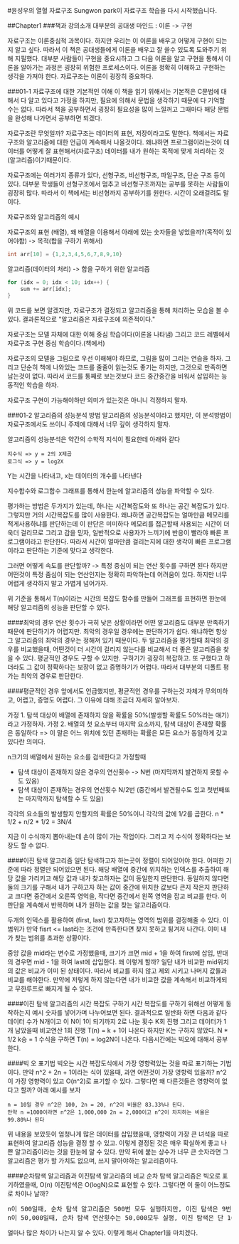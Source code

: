 #윤성우의 열혈 자료구조
Sungwon park이 자료구조 학습을 다시 시작했습니다.

##Chapter1
###책과 강의소개
대부분의 공대생 마인드 : 이론 -> 구현

자료구조는 이론중심적 과목이다. 하지만 우리는 이 이론을 배우고 어떻게 구현이 되는지 알고 싶다. 따라서 이 책은 공대생들에게 이론을 배우고 잘 쓸수 있도록 도와주기 위해 지필했다. 대부분 사람들이 구현을 중요시하고 그 다음 이론을 알고 구현을 통해서 이론을 알아가는 과정은 굉장히 위험한 프로세스이다. 이론을 정확히 이해하고 구현하는 생각을 가져야 한다. 자료구조는 이론이 굉장히 중요하다.

###01-1 자료구조에 대한 기본적인 이해
이 책을 읽기 위해서는 기본적은 C문법에 대해서 다 알고 있다고 가정을 하지만, 필요에 의해서 문법을 생각하기 때문에 다 기억할 수는 없다. 따라서 책을 공부하면서 굉장히 필요성을 많이 느낄꺼고 그때마다 해당 문법을 완성해 나가면서 공부하면 되겠다.

자료구조란 무엇일까? 자료구조는 데이터의 표현, 저장이라고도 말한다. 책에서는 자료구조와 알고리즘에 대한 언급이 계속해서 나올것이다. 왜냐하면 프로그램이라는것이 데이터를 어떻게 잘 표현해서(자료구조) 데이터를 내가 원하는 목적에 맞게 처리하는 것(알고리즘)이기때문이다. 

자료구조에는 여러가지 종류가 있다, 선형구조, 비선형구조, 파일구조, 단순 구조 등이 있다. 대부분 학생들이 선형구조에서 멈추고 비선형구조까지는 공부를 못하는 사람들이 굉장히 많다. 따라서 이 책에서는 비선형까지 공부하기를 원한다. 시간이 오래걸려도 말이다.

자료구조와 알고리즘의 예시

자료구조의 표현 (배열), 왜 배열을 이용해서 아래에 있는 숫자들을 넣었을까?(목적이 있어야함) -> 목적(합을 구하기 위해서)
```C
int arr[10] = {1,2,3,4,5,6,7,8,9,10}
```

알고리즘(데이터의 처리) -> 합을 구하기 위한 알고리즘
```C
for (idx = 0; idx < 10; idx++) {
	sum += arr[idx];
}
```

위 코드를 보면 알겠지만, 자료구조가 결정되고 알고리즘을 통해 처리하는 모습을 볼 수 있다. 결과론적으로 "알고리즘은 자료구조에 의존적이다."

자료구조는 모델 자체에 대한 이해 중심 학습이다(이론을 나타냄) 그리고 코드 레벨에서 자료구조 구현 중심 학습이다.(책에서)

자료구조의 모델을 그림으로 우선 이해해야 하므로, 그림을 많이 그리는 연습을 하자. 그리고 단순히 책에 나와있는 코드를 줄줄이 읽는것도 좋기는 하지만, 그것으로 만족하면 남는것이 없다. 따라서 코드를 통째로 보는것보다 코드 중간중간을 비워서 삽입하는 능동적인 학습을 하자.

자료구조 구현이 가능해야하만 의미가 있는것은 아니니 걱정하지 말자.

###01-2 알고리즘의 성능분석 방법
알고리즘의 성능분석이라고 했지만, 이 분석방법이 자료구조에서도 쓰이니 주제에 대해서 너무 깊이 생각하지 말자.

알고리즘의 성능분석은 약간의 수학적 지식이 필요한데 아래와 같다
<pre><code>지수식 => y = 2의 X제곱
로그식 => y = log2X
</code></pre>
Y는 시간을 나타내고, x는 데이터의 개수를 나타낸다

지수함수와 로그함수 그래프를 통해서 한눈에 알고리즘의 성능을 파악할 수 있다.

평가하는 방법은 두가지가 있는데, 하나는 시간복잡도와 또 하나는 공간 복잡도가 있다. 그렇지만 거의 시간복잡도를 많이 사용한다. 왜냐하면 공간복잡도는 얼마만큼 메모리를 적게사용하냐를 판단하는데 이 판단은 미미하다 메모리를 접근할때 사용되는 시간이 더욱더 걸리므로 그리고 감을 믿자, 일반적으로 사용자가 느끼기에 반응이 빨라야 빠른 프로그램이라고 판단한다. 따라서 시간이 얼마만큼 걸리는지에 대한 생각이 빠른 프로그램이라고 판단하는 기준에 맞다고 생각한다.

그러면 어떻게 속도를 판단할까? -> 특정 중심이 되는 연산 횟수를 구하면 된다 하지만 어떤것이 특정 줌심이 되는 연산인지는 정확히 파악하는데 어려움이 있다. 하지만 너무 어렵게 생각하지 말고 가볍게 넘어가자.

위 기준을 통해서 T(n)이라는 시간의 복잡도 함수를 만들어 그래프를 표현하면 한눈에 해당 알고리즘의 성능을 판단할 수 있다.

####최악의 경우
연산 횟수가 극히 낮은 상황이라면 어떤 알고리즘도 대부분 만족하기 때문에 판단하기가 어렵지만. 최악의 경우일 경우에는 판단하기가 쉽다. 왜냐하면 항상 그 알고리즘의 최악의 경우는 정해져 있기 때문이다. 두 알고리즘을 평가할때 최악의 경우를 비교했을때, 어떤것이 더 시간이 걸리지 않는다를 비교해서 더 좋은 알고리즘을 찾을 수 있다. 평균적인 경우도 구할 수 있지만. 구하기가 굉장히 복잡하고. 또 구했다고 하더라도 그 값이 정확하다는 보장이 없고 증명하기가 어렵다. 따라서 대부분의 디폴트 평가는 최악의 경우로 판단한다.

####평균적인 경우
앞에서도 언급했지만, 평균적인 경우를 구하는것 자체가 무의미하고, 어렵고, 증명도 어렵다. 그 이유에 대해 조금더 자세히 알아보자.

가정 1. 탐색 대상이 배열에 존재하지 않을 확률을 50%(발생할 확률도 50%라는 얘기)라고 가정하자.
가정 2. 배열의 첫 요소부터 마지막 요소까지, 탐색 대상이 존재할 확률은 동일하다 => 이 말은 어느 위치에 있던 존재하는 확률은 모든 요소가 동일하게 갖고 있다란 의미다.

n크기의 배열에서 원하는 요소를 검색한다고 가정할때

* 탐색 대상이 존재하지 않은 경우의 연산횟수 -> N번 (마지막까지 발견하지 못할 수 도 있음)
* 탐색 대상이 존재하는 경우의 연산횟수 N/2번 (중간에서 발견될수도 있고 첫번째또는 마지막까지 탐색할 수 도 있음)

각각의 요소들의 발생할지 안할지의 확률은 50%이니 각각의 값에 1/2를 곱한다.
n * 1/2 + n/2 * 1/2 = 3N/4

지금 이 수식까지 뽑아내는데 손이 많이 가는 작업이다. 그리고 저 수식이 정확하다는 보장도 할 수 없다. 

####이진 탐색 알고리즘
일단 탐색하고자 하는곳이 정렬이 되어있어야 한다. 어떠한 기준에 따라 정렬만 되어있으면 된다. 해당 배열에 중간에 위치하는 인덱스를 추출하여 해당 값을 가리키고 해당 값과 내가 찾고하자는 값이 동일한지 판단한다. 동일하지 않다면 둘의 크기를 구해서 내가 구하고자 하는 값이 중간에 위치한 값보다 큰지 작은지 판단하고 크다면 중간에서 오른쪽 영억을, 작다면 중간에서 왼쪽 영역을 잡고 비교를 한다. 이 판단을 계속해서 반복하며 내가 원하는 값을 찾는 알고리즘이다.

두개의 인덱스를 활용하여 (first, last) 찾고자하는 영역의 범위를 결정해줄 수 있다. 이 범위가 만약 fisrt <= last라는 조건에 만족한다면 찾지 못하고 튕겨저 나간다. 이미 내가 찾는 범위를 초과한 상황이다. 

중앙 값을 mid라는 변수로 가정했을때, 크기가 크면 mid + 1을 하여 first에 삽입, 반대의 경우면 mid - 1을 하여 last에 삽입한다. 왜 이렇게 할까? 일단 내가 비교한 mid위치의 값은 비교가 이미 된 상태이다. 따라서 비교를 하지 않고 제외 시키고 나머지 값들과 비교를 해야한다. 만약에 저렇게 하지 않는다면 내가 비교한 값을 계속해서 비교하게되고 무한루프로 빠지게 될 수 있다. 

####이진 탐색 알고리즘의 시간 복잡도 구하기
시간 복잡도를 구하기 위해선 어떻게 동작하는지 예시 숫자를 넣어가며 나누어보면 된다. 결과적으로 일반화 하면 다음과 같다
데이터 수가 N개이고 이 N이 1이 되기까지 2로 나눈 횟수 K회 진행 그리고 데이터가 1개 남았을때 비교연산 1회 진행
T(n) = k + 1이 나온다 하지만 K는 구하지 않았다. N * 1/2 k승 = 1 수식을 구하면 T(n) = log2N이 나온다. 다음시간에는 빅오에 대해서 공부한다.

####빅 오 표기법
빅오는 시간 복잡도식에서 가장 영향력있는 것을 따로 표기하는 기법이다. 만약 n^2 + 2n + 1이라는 식이 있을때, 과연 어떤것이 가장 영향력 있을까? n^2이 가장 영향력이 있고 O(n^2)로 표기할 수 있다. 그렇다면 왜 다른것들은 영향력이 없다고 할까? 아래 예시를 보자
<pre><code>n = 10일 경우 n^2은 100, 2n = 20, n^2이 비율은 83.33%나 된다. 
만약 n =1000이라면 n^2은 1,000,000 2n = 2,000이고 n^2이 차지하는 비율은 99.80%나 된다
</code></pre>

위 내용을 보았듯이 엄청나게 많은 데이터를 삽입했을때, 영향력이 가장 큰 녀석을 따로 표현하여 알고리즘 성능을 결정 할 수 있고. 이렇게 결정된 것은 매우 확실하게 좋고 나쁜 알고리즘이라는 것을 한눈에 알 수 있다. 만약 뒤에 붙는 상수가 너무 큰 숫자라면 그 알고리즘은 평가 할 가치도 없으며, 쓰지 말아야하는 알고리즘이다.

####순차탐색 알고리즘과 이진탐색 알고리즘의 비교
순차 탐색 알고리즘은 빅오로 표기하였을때, O(n) 이진탐색은 O(logN)으로 표현할 수 있다. 그렇다면 이 둘이 어느정도로 차이나 날까?
<pre>
n이 500일때, 순차 탐색 알고리즘은 500번 모두 실행하지만, 이진 탐색은 9번 연산
n이 50,000일때, 순차 탐색 연산횟수는 50,000모두 실행, 이진 탐색은 단 16번만 연산한다
</pre>

얼마나 많은 차이가 나는지 알 수 있다. 이렇게 해서 Chapter1을 마치겠다.
